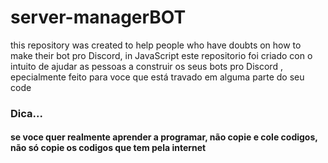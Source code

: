 # server-managerBOT
 this repository was created to help people who have doubts on how to make their bot pro Discord, in JavaScript
 este repositorio foi criado con o intuito de ajudar as pessoas a construir os seus bots pro Discord , epecialmente feito para voce que está travado em alguma parte do seu code
### Dica...
#### se voce quer realmente aprender a programar, não copie e cole codigos, não só copie os codigos que tem pela internet
